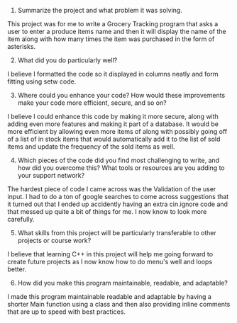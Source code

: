 1. Summarize the project and what problem it was solving.

This project was for me to write a Grocery Tracking program that asks a user to enter a produce items name and then it will display the name of the item along with how many times the item was purchased in the form of asterisks.&nbsp;

2. What did you do particularly well?

I believe I formatted the code so it displayed in columns neatly and form fitting using setw code.

3. Where could you enhance your code? How would these improvements make your code more efficient, secure, and so on?

I believe I could enhance this code by making it more secure, along with adding even more features and making it part of a database. It would be more efficient by allowing even more items of along with possibly going off of a list of in stock items that would automatically add it to the list of sold items and update the frequency of the sold items as well.

4. Which pieces of the code did you find most challenging to write, and how did you overcome this? What tools or resources are you adding to your support network?

 The hardest piece of code I came across was the Validation of the user input. I had to do a ton of google searches to come across suggestions that it turned out that I ended up accidently having an extra cin.ignore code and that messed up quite a bit of things for me. I now know to look more carefully.&nbsp;

5. What skills from this project will be particularly transferable to other projects or course work?

I believe that learning C++ in this project will help me going forward to create future projects as I now know how to do menu's well and loops better.

6. How did you make this program maintainable, readable, and adaptable?

I made this program maintainable readable and adaptable by having a shorter Main function using a class and then also providing inline comments that are up to speed with best practices.&nbsp;
